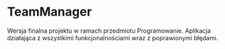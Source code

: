 # TeamManager
Wersja finalna projektu w ramach przedmiotu Programowanie.
Aplikacja działająca z wszystkimi funkcjonalnościami wraz z poprawionymi błędami.
